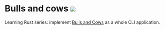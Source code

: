 # Bulls and cows [<img src="https://travis-ci.com/ipiqueras/rust-bulls-and-cows.svg?branch=develop"/>](https://travis-ci.com/ipiqueras/rust-bulls-and-cows)

Learning Rust series: implement [Bulls and Cows](https://rosettacode.org/wiki/Bulls_and_cows)
as a whole CLI application.
